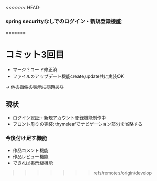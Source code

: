 <<<<<<< HEAD
### spring securityなしでのログイン・新規登録機能
=======
# コミット3回目 

- マージ？コード修正済
- ファイルのアップデート機能create,update共に実装OK

→ ~~他の画像の表示に問題あり~~

## 現状

- ~~ログイン認証・新規アカウント登録機能制作中~~
- フロント周りの実装: thymeleafでナビゲーション部分を省略する

### 今後付け足す機能

- 作品コメント機能
- 作品レビュー機能
- できれば掲示板機能
>>>>>>> refs/remotes/origin/develop
